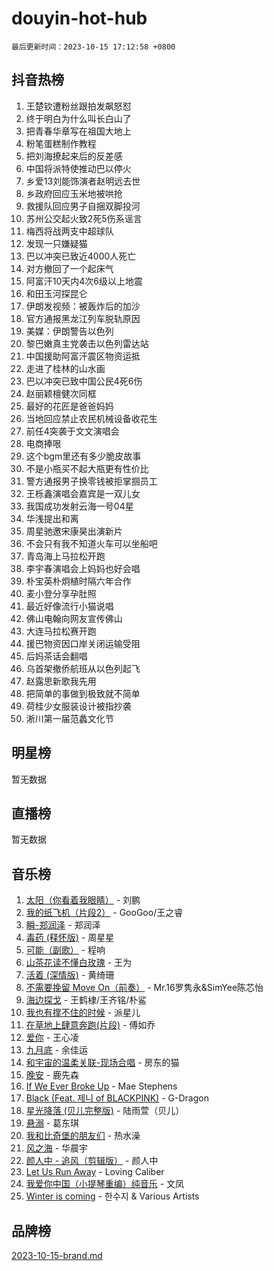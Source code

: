 # douyin-hot-hub

`最后更新时间：2023-10-15 17:12:58 +0800`

## 抖音热榜

1. 王楚钦遭粉丝跟拍发飙怒怼
1. 终于明白为什么叫长白山了
1. 把青春华章写在祖国大地上
1. 粉笔蛋糕制作教程
1. 把刘海撩起来后的反差感
1. 中国将派特使推动巴以停火
1. 乡爱13刘能饰演者赵明远去世
1. 乡政府回应玉米地被哄抢
1. 救援队回应男子自捆双脚投河
1. 苏州公交起火致2死5伤系谣言
1. 梅西将战两支中超球队
1. 发现一只嫌疑猫
1. 巴以冲突已致近4000人死亡
1. 对方撤回了一个起床气
1. 阿富汗10天内4次6级以上地震
1. 和田玉河探昆仑
1. 伊朗发视频：被轰炸后的加沙
1. 官方通报黑龙江列车脱轨原因
1. 美媒：伊朗警告以色列
1. 黎巴嫩真主党袭击以色列雷达站
1. 中国援助阿富汗震区物资运抵
1. 走进了桂林的山水画
1. 巴以冲突已致中国公民4死6伤
1. 赵丽颖檀健次同框
1. 最好的花匠是爸爸妈妈
1. 当地回应禁止农民机械设备收花生
1. 前任4突袭于文文演唱会
1. 电商捧哏
1. 这个bgm里还有多少脆皮故事
1. 不是小瓶买不起大瓶更有性价比
1. 警方通报男子换零钱被拒掌掴员工
1. 王栎鑫演唱会嘉宾是一双儿女
1. 我国成功发射云海一号04星
1. 华浅提出和离
1. 周星驰邀宋康昊出演新片
1. 不会只有我不知道火车可以坐船吧
1. 青岛海上马拉松开跑
1. 李宇春演唱会上妈妈也好会唱
1. 朴宝英朴炯植时隔六年合作
1. 麦小登分享孕肚照
1. 最近好像流行小猫说唱
1. 佛山电翰向网友宣传佛山
1. 大连马拉松赛开跑
1. 援巴物资因口岸关闭运输受阻
1. 后妈茶话会翻唱
1. 乌首架撤侨航班从以色列起飞
1. 赵露思新歌我先用
1. 把简单的事做到极致就不简单
1. 荷桂少女服装设计被指抄袭
1. 淅川第一届范蠡文化节

## 明星榜

暂无数据

## 直播榜

暂无数据

## 音乐榜

1. [太阳（你看着我眼睛）](https://sf3-cdn-tos.douyinstatic.com/obj/tos-cn-ve-2774/ogWbyIQnlBFImVbeDocRdCIYtBHlbJXgfZMvgz) - 刘鹏
1. [我的纸飞机（片段2）](https://sf6-cdn-tos.douyinstatic.com/obj/tos-cn-ve-2774/oM2ZrKcg2CD5AeRB2gkeXOFB1IxAGJdZPazYHf) - GooGoo/王之睿
1. [瞬-郑润泽](https://sf6-cdn-tos.douyinstatic.com/obj/tos-cn-ve-2774/oYXHIohzvbNAzBhHgyksWpRM4bfkDsBdBDAynw) - 郑润泽
1. [毒药 (释怀版)](https://sf6-cdn-tos.douyinstatic.com/obj/tos-cn-ve-2774/oYILMEAzspdZBIzy4frJNB8ZHPHWAhiwowd4Ad) - 周星星
1. [可能（副歌）](https://sf3-cdn-tos.douyinstatic.com/obj/tos-cn-ve-2774/cde1731888894259b333569393c2fb51) - 程响
1. [山茶花读不懂白玫瑰](https://sf3-cdn-tos.douyinstatic.com/obj/tos-cn-ve-2774/osfn8B7DktrRHEPJgPCfDbw7QDQEkwC16BxZg9) - 王为
1. [活着 (深情版)](https://sf6-cdn-tos.douyinstatic.com/obj/tos-cn-ve-2774/oY8r2TelECK2BPZbDCj8xZKBQfPbwQyCt1cggn) - 黄绮珊
1. [不需要挽留 Move On（前奏）](https://sf6-cdn-tos.douyinstatic.com/obj/tos-cn-ve-2774/ooCBhgCCkF4nExzQL9WZSUbitfA8IsDkgQIYhe) - Mr.16罗隽永&SimYee陈芯怡
1. [海边探戈](https://sf6-cdn-tos.douyinstatic.com/obj/tos-cn-ve-2774/os9gE0VQCGqt6VQkZDyBBYvfSDY0QFe3vVmubn) - 王鹤棣/王齐铭/朴鲨
1. [我也有撑不住的时候](https://sf6-cdn-tos.douyinstatic.com/obj/tos-cn-ve-2774/okmtBE1dkIBhwxeiBJeDgQnQtICZWIJUI2bjQr) - 派星儿
1. [在草地上肆意奔跑(片段)](https://sf6-cdn-tos.douyinstatic.com/obj/tos-cn-ve-2774/8831d494742f45dabdfa8adb8b817259) - 傅如乔
1. [爱你](https://sf3-cdn-tos.douyinstatic.com/obj/tos-cn-ve-2774/oEfyTFYX4gOL9DMKAJebDCAASw8hYVIXz1nYaf) - 王心凌
1. [九月底](https://sf3-cdn-tos.douyinstatic.com/obj/tos-cn-ve-2774/oMfewG4PDTFhF8iz3OGQ7ABH5i6fCgnMaoCbzZ) - 余佳运
1. [和宇宙的温柔关联-现场合唱](https://sf6-cdn-tos.douyinstatic.com/obj/tos-cn-ve-2774/o0hONGDYQBgk0e5bqDeQOonVmncA6tC2nBwZLT) - 房东的猫
1. [晚安](https://sf6-cdn-tos.douyinstatic.com/obj/tos-cn-ve-2774/a724c5e224464218839820f4e4fd632f) - 鹿先森
1. [If We Ever Broke Up](https://sf6-cdn-tos.douyinstatic.com/obj/tos-cn-ve-2774/o8onj5HDk0ImtBmO0URBfeyCDXQJMYkQ1gb8Zy) - Mae Stephens
1. [Black (Feat. 제니 of BLACKPINK)](https://sf3-cdn-tos.douyinstatic.com/obj/tos-cn-ve-2774/2eb92e2debbe4fe0a552bc099aef7f28) - G-Dragon
1. [星光降落 (贝儿完整版)](https://sf6-cdn-tos.douyinstatic.com/obj/tos-cn-ve-2774/okwB9hAwyAtsFFkFBzAX1hOOfQuIoMNs0W2Mwr) - 陆雨萱（贝儿）
1. [悬溺](https://sf6-cdn-tos.douyinstatic.com/obj/tos-cn-ve-2774/f3b6cc53d2e944beb7094a3ff01b4e03) - 葛东琪
1. [我和比奇堡的朋友们](https://sf3-cdn-tos.douyinstatic.com/obj/tos-cn-ve-2774/f0505db981ea4a6d91453a15924a82aa) - 热水澡
1. [风之海](https://sf6-cdn-tos.douyinstatic.com/obj/tos-cn-ve-2774/oInqZ2gFbCQvB6wZNnZlJpBcfDBQ8t1e1XwYAi) - 华晨宇
1. [颜人中 - 追风（剪辑版）](https://sf6-cdn-tos.douyinstatic.com/obj/tos-cn-ve-2774/9107f711ded6416ab3279a81d71597f7) - 颜人中
1. [Let Us Run Away](https://sf3-cdn-tos.douyinstatic.com/obj/tos-cn-ve-2774/a9a280d910044fb0b9f4f74b0b27e854) - Loving Caliber
1. [我爱你中国（小提琴重编）纯音乐](https://sf3-cdn-tos.douyinstatic.com/obj/tos-cn-ve-2774/362de867442c4051acadb0a43fd60af8) - 文凤
1. [Winter is coming](https://sf3-cdn-tos.douyinstatic.com/obj/tos-cn-ve-2774/0a6c12efb2d84f2ba9a243d4e1eebb4e) - 한수지 & Various Artists

## 品牌榜

[2023-10-15-brand.md](2023-10-15-brand.md)
